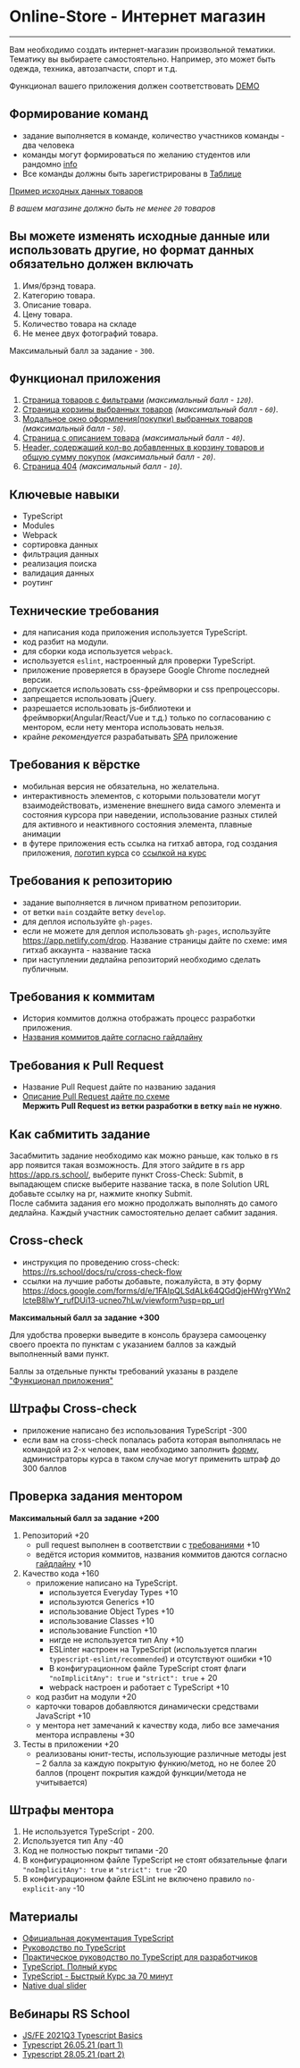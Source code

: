 # Online-Store - Интернет магазин

---

Вам необходимо создать интернет-магазин произвольной тематики. Тематику вы выбираете самостоятельно. Например, это может быть одежда, техника, автозапчасти, спорт и т.д.

Функционал вашего приложения должен соответствовать [DEMO](https://online-store-rs.netlify.app/)

## Формирование команд

- задание выполняется в команде, количество участников команды - два человека
- команды могут формироваться по желанию студентов или рандомно [info](https://discord.com/channels/516715744646660106/1012066890836869170/1051447619559358474)
- Все команды должны быть зарегистрированы в [Таблице](https://docs.google.com/spreadsheets/d/1iWeFLr_S1vdge2uZVbNeHZ_Jqe4TIwvsgY7zjiyreKc/edit?usp=sharing)

[Пример исходных данных товаров](https://dummyjson.com/products?limit=100)

_В вашем магазине должно быть не менее `20` товаров_

## Вы можете изменять исходные данные или использовать другие, но формат данных обязательно должен включать

1. Имя/брэнд товара.
2. Категорию товара.
3. Описание товара.
4. Цену товара.
5. Количество товара на складе
6. Не менее двух фотографий товара.

Максимальный балл за задание - `300`.

## Функционал приложения

1. [Страница товаров с фильтрами](modules/store-page.md) _(максимальный балл - `120`)_.
2. [Страница корзины выбранных товаров](modules/cart-page.md) _(максимальный балл - `60`)_.
3. [Модальное окно оформления(покупки) выбранных товаров](modules/purchase-modal.md) _(максимальный балл - `50`)_.
4. [Страница с описанием товара](modules/product-details-page.md) _(максимальный балл - `40`)_.
5. [Header, содержащий кол-во добавленных в корзину товаров и общую сумму покупок](modules/header-module.md) _(максимальный балл - `20`)_.
6. [Страница 404](modules/404-page.md) _(максимальный балл - `10`)_.

## Ключевые навыки

- TypeScript
- Modules
- Webpack
- сортировка данных
- фильтрация данных
- реализация поиска
- валидация данных
- роутинг

## Технические требования

- для написания кода приложения используется TypeScript.
- код разбит на модули.
- для сборки кода используется `webpack`.
- используется `eslint`, настроенный для проверки TypeScript.
- приложение проверяется в браузере Google Chrome последней версии.
- допускается использовать css-фреймворки и css препроцессоры.
- запрещается использовать jQuery.
- разрешается использовать js-библиотеки и фреймворки(Angular/React/Vue и т.д.) только по согласованию с ментором, если нету ментора использовать нельзя.
- крайне _рекомендуется_ разрабатывать [SPA](https://developer.mozilla.org/en-US/docs/Glossary/SPA) приложение

## Требования к вёрстке

- мобильная версия не обязательна, но желательна.
- интерактивность элементов, с которыми пользователи могут взаимодействовать, изменение внешнего вида самого элемента и состояния курсора при наведении, использование разных стилей для активного и неактивного состояния элемента, плавные анимации
- в футере приложения есть ссылка на гитхаб автора, год создания приложения, [логотип курса](https://rs.school/images/rs_school_js.svg) со [ссылкой на курс](https://rs.school/courses/javascript-ru)

## Требования к репозиторию

- задание выполняется в личном приватном репозитории.
- от ветки `main` создайте ветку `develop`.
- для деплоя используйте `gh-pages`.
- если не можете для деплоя использовать `gh-pages`, используйте <https://app.netlify.com/drop>. Название страницы дайте по схеме: имя гитхаб аккаунта - название таска
- при наступлении дедлайна репозиторий необходимо сделать публичным.

## Требования к коммитам

- История коммитов должна отображать процесс разработки приложения.
- [Названия коммитов дайте согласно гайдлайну](https://rs.school/docs/ru/git-convention)

## Требования к Pull Request

- Название Pull Request дайте по названию задания
- [Описание Pull Request дайте по схеме](https://rs.school/docs/ru/pull-request-review-process#требования-к-pull-request-pr)  
  **Мержить Pull Request из ветки разработки в ветку `main` не нужно**.

## Как сабмитить задание

Засабмитить задание необходимо как можно раньше, как только в rs app появится такая возможность. Для этого зайдите в rs app <https://app.rs.school/>, выберите пункт Cross-Check: Submit, в выпадающем списке выберите название таска, в поле Solution URL добавьте ссылку на pr, нажмите кнопку Submit.  
После сабмита задания его можно продолжать выполнять до самого дедлайна.
Каждый участник самостоятельно делает сабмит задания.

## Cross-check

- инструкция по проведению cross-check: <https://rs.school/docs/ru/cross-check-flow>
- ссылки на лучшие работы добавьте, пожалуйста, в эту форму <https://docs.google.com/forms/d/e/1FAIpQLSdALk64QGdQjeHWrgYWn2IcteB8lwY_rufDUi13-ucneo7hLw/viewform?usp=pp_url>

**Максимальный балл за задание +300**

Для удобства проверки выведите в консоль браузера самооценку своего проекта по пунктам с указанием баллов за каждый выполненный вами пункт.

Баллы за отдельные пункты требований указаны в разделе ["Функционал приложения"](#функционал-приложения)

## Штрафы Cross-check

- приложение написано без использования TypeScript -300
- если вам на cross-check попалась работа которая выполнялась не командой из 2-х человек, вам необходимо заполнить [форму](https://forms.gle/jAgipMk8Xb6UiCRWA), администраторы курса в таком случае могут применить штраф до 300 баллов

## Проверка задания ментором

**Максимальный балл за задание +200**

1. Репозиторий +20
   - pull request выполнен в соответствии с [требованиями](https://rs.school/docs/ru/pull-request-review-process#требования-к-pull-request-pr) +10
   - ведётся история коммитов, названия коммитов даются согласно [гайдлайну](https://rs.school/docs/ru/git-convention) +10
2. Качество кода +160
   - приложение написано на TypeScript.
     - используется Everyday Types +10
     - используются Generics +10
     - использование Object Types +10
     - использование Classes +10
     - использование Function +10
     - нигде не используется тип Any +10
     - ESLinter настроен на TypeScript (используется плагин `typescript-eslint/recommended`) и отсутствуют ошибки +10
     - В конфигурационном файле TypeScript стоят флаги `"noImplicitAny": true` и `"strict": true` + 20
     - webpack настроен и работает с TypeScript +10
   - код разбит на модули +20
   - карточки товаров добавляются динамически средствами JavaScript +10
   - у ментора нет замечаний к качеству кода, либо все замечания ментора исправлены +30
3. Тесты в приложении +20
   - реализованы юнит-тесты, использующие различные методы jest – 2 балла за каждую покрытую функию/метод, но не более 20 баллов (процент покрытия каждой функции/метода не учитывается)

## Штрафы ментора

1. Не используется TypeScript - 200.
2. Используется тип Any -40
3. Код не полностью покрыт типами -20
4. В конфигурационном файле TypeScript не стоят обязательные флаги `"noImplicitAny": true` и `"strict": true` -20
5. В конфигурационном файле ESLint не включено правило `no-explicit-any` -10

## Материалы

- [Официальная документация TypeScript](https://www.typescriptlang.org/)
- [Руководство по TypeScript](https://metanit.com/web/typescript/)
- [Практическое руководство по TypeScript для разработчиков](https://habr.com/ru/company/macloud/blog/557996/)
- [TypeScript. Полный курс](https://youtu.be/5QnZ9AyDW6c)
- [TypeScript - Быстрый Курс за 70 минут](https://youtu.be/nyIpDs2DJ_c)
- [Native dual slider](https://medium.com/@predragdavidovic10/native-dual-range-slider-html-css-javascript-91e778134816)

## Вебинары RS School

- [JS/FE 2021Q3 Typescript Basics](https://youtu.be/BRTT8ZJeoS4)
- [Typescript 26.05.21 (part 1)](https://youtu.be/I_aTbZcH8Do)
- [Typescript 28.05.21 (part 2)](https://youtu.be/CegrbRXGw20)
